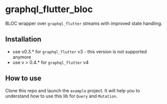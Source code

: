 # graphql_flutter_bloc

BLOC wrapper over `graphql_flutter` streams with improved state handling.

## Installation

- use v0.3.* for `graphql_flutter` v3 - this version is not supported anymore
- use v > 0.4.* for `graphql_flutter` v4

## How to use

Clone this repo and launch the `example` project. It will help you to understand how to use this lib
for `Query` and `Mutation`.